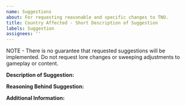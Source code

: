 ```yaml
---
name: Suggestions
about: For requesting reasonable and specific changes to TNO.
title: Country Affected - Short Description of Suggestion
labels: Suggestion
assignees: ''
---
```

NOTE - There is no guarantee that requested suggestions will be implemented. Do not request lore changes or sweeping adjustments to gameplay or content.

**Description of Suggestion:**

**Reasoning Behind Suggestion:**

**Additional Information:**
